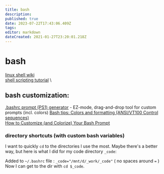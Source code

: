 ```yaml
---
title: bash
description: 
published: true
date: 2023-07-22T17:43:06.409Z
tags: 
editor: markdown
dateCreated: 2021-01-27T23:20:01.218Z
---
```


# bash

[linux shell wiki](https://bash.cyberciti.biz/guide/Main_Page) \
[shell scripting tutorial](https://bash.cyberciti.biz/guide/$1) \

## bash customization:
[.bashrc prompt (PS1) generator](http://bashrcgenerator.com/) - EZ-mode, drag-and-drop tool for custom prompts (incl. colors)
[Bash tips: Colors and formatting (ANSI/VT100 Control sequences)](https://misc.flogisoft.com/bash/tip_colors_and_formatting) \
[How to Customize (and Colorize) Your Bash Prompt](https://www.howtogeek.com/307701/how-to-customize-and-colorize-your-bash-prompt/)

### directory shortcuts (with custom bash variables)
I want to quickly `cd` to the directories I use the most.  Maybe there's a better way, but here is what I did for my code directory `_code`:

Added to `~/.bashrc` file : `_code="/mnt/d/_work/_code"` ( no spaces around `=` ) \
Now I can get to the dir with `cd $_code`.